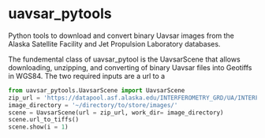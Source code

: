 # uavsar_pytools

Python tools to download and convert binary Uavsar images from the Alaska Satellite Facility and Jet Propulsion Laboratory databases.

The fundemental class of uavsar_pytool is the UavsarScene that allows downloading, unzipping, and converting of binary Uavsar files into Geotiffs in WGS84. The two required inputs are a url to a

```python
from uavsar_pytools.UavsarScene import UavsarScene
zip_url = 'https://datapool.asf.alaska.edu/INTERFEROMETRY_GRD/UA/INTERFEROGRAM_OR_POLSAR_GRD.zip'
image_directory = '~/directory/to/store/images/'
scene = UavsarScene(url = zip_url, work_dir= image_directory)
scene.url_to_tiffs()
scene.show(i = 1)
```
